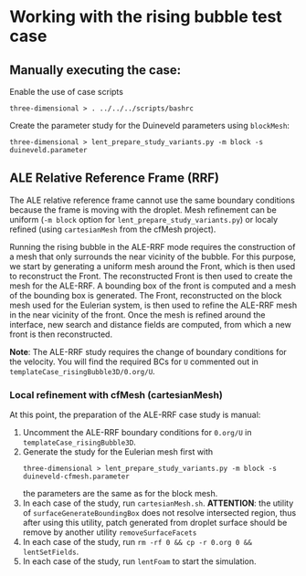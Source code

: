# Working with the rising bubble test case

## Manually executing the case:

Enable the use of case scripts

```
three-dimensional > . ../../../scripts/bashrc
```

Create the parameter study for the Duineveld parameters using `blockMesh`:

```
three-dimensional > lent_prepare_study_variants.py -m block -s duineveld.parameter
```

## ALE Relative Reference Frame (RRF)

The ALE relative reference frame cannot use the same boundary conditions because the frame is moving with the droplet. Mesh refinement can be uniform (`-m block` option for `lent_prepare_study_variants.py`) or localy refined (using `cartesianMesh` from the cfMesh project).

Running the rising bubble in the ALE-RRF mode requires the construction of a mesh that only surrounds the near vicinity of the bubble. For this purpose, we start by generating a uniform mesh around the Front, which is then used to reconstruct the Front. The reconstructed Front is then used to create the mesh for the ALE-RRF. A bounding box of the front is computed and a mesh of the bounding box is generated. The Front, reconstructed on the block mesh used for the Eulerian system, is then used to refine the ALE-RRF mesh in the near vicinity of the front. Once the mesh is refined around the interface, new search and distance fields are computed, from which a new front is then reconstructed.

**Note**: The ALE-RRF study requires the change of boundary conditions for the velocity. You will find the required BCs for `U` commented out in `templateCase_risingBubble3D/0.org/U`. 

### Local refinement with cfMesh (cartesianMesh)

At this point, the preparation of the ALE-RRF case study is manual:

1. Uncomment the ALE-RRF boundary conditions for `0.org/U` in `templateCase_risingBubble3D`.
2. Generate the study for the Eulerian mesh first with  
    ```
    three-dimensional > lent_prepare_study_variants.py -m block -s duineveld-cfmesh.parameter
    ```
   the parameters are the same as for the block mesh.
3. In each case of the study, run `cartesianMesh.sh`.
   **ATTENTION**: the utility of `surfaceGenerateBoundingBox` does not resolve intersected region, thus after using this utility, patch generated  from droplet surface should be remove by another utility `removeSurfaceFacets`   
4. In each case of the study, run `rm -rf 0 && cp -r 0.org 0 && lentSetFields`. 
5. In each case of the study, run `lentFoam` to start the simulation.
